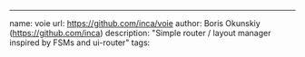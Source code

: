 ---
name: voie
url: https://github.com/inca/voie
author: Boris Okunskiy (https://github.com/inca)
description: "Simple router / layout manager inspired by FSMs and ui-router"
tags:
